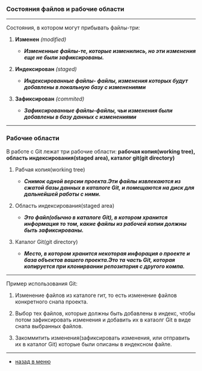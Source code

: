 ### Состояния файлов и рабочие области

---

Состояния, в котором могут прибывать файлы-три:

1. **Изменен** *(modified)*
    
    * ***Измененные файлы-те, которые изменились, но эти изменения еще не были зафиксированы.***
2. **Индексирован** *(staged)*
    
    * ***Индексированные файлы-
    файлы, изменения которых будут добавлены в локальную базу с изменениями***

3. **Зафиксирован** *(commited)*
    
    * ***Зафиксированные файлы-файлы, чьи изменения были добавлены в базу данных с изменениями***

---

### Рабочие области 

В работе с Git лежат три рабочие области: **рабочая копия(working tree), область индексирования(staged area), каталог git(git directory)**

1. Рабчая копия(working tree)
    * ***Снимок одной версии проекта.Эти файлы извлекаются из сжатой базы данных в каталоге Git, и помещаются на диск для дальнейшей работы с ними.***

2. Область индексирования(staged area)
    * ***Это файл(обычно в каталоге Git), в котором хранится информация то том, какие файлы из рабочей копии должны быть зафиксированы.***

3. Каталог Git(git directory)
    * ***Место, в котором хранится некоторая инфорация о проекте и база объектов вашего проекта.Это та часть Git, которая копируется при клонирвании репозитория с другого компа.***

--- 


Пример использования Git:

1. Изменение файлов из каталоге гит, то есть изменение файлов конкретного снапа проекта.

2. Выбор тех файлов, которые должны быть добавлены в индекс, чтобы потом зафиксировать изменения и добавить их в катаолг Git в виде снапа выбранных файлов.

3.  Закоммитить изменения(зафиксировать изменения, или отправить их в каталог Git) которые были описаны в индексном файле.

---

* [назад в меню](./readme.md "назад в меню")






























